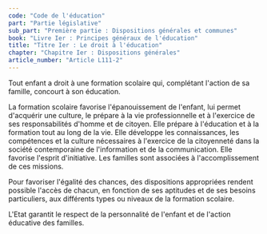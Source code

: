 ```yaml
---
code: "Code de l'éducation"
part: "Partie législative"
sub_part: "Première partie : Dispositions générales et communes"
book: "Livre Ier : Principes généraux de l'éducation"
title: "Titre Ier : Le droit à l'éducation"
chapter: "Chapitre Ier : Dispositions générales"
article_number: "Article L111-2"
---
```


Tout enfant a droit à une formation scolaire qui, complétant l'action de sa famille, concourt à son éducation.

La formation scolaire favorise l'épanouissement de l'enfant, lui permet d'acquérir une culture, le prépare à la vie professionnelle et à l'exercice de ses responsabilités d'homme et de citoyen. Elle prépare à l'éducation et à la formation tout au long de la vie. Elle développe les connaissances, les compétences et la culture nécessaires à l'exercice de la citoyenneté dans la société contemporaine de l'information et de la communication. Elle favorise l'esprit d'initiative. Les familles sont associées à l'accomplissement de ces missions.

Pour favoriser l'égalité des chances, des dispositions appropriées rendent possible l'accès de chacun, en fonction de ses aptitudes et de ses besoins particuliers, aux différents types ou niveaux de la formation scolaire.

L'Etat garantit le respect de la personnalité de l'enfant et de l'action éducative des familles.
